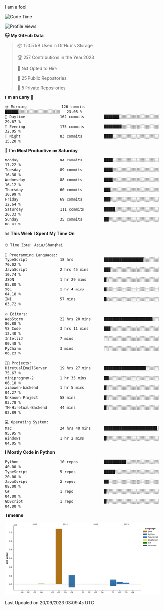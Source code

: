 I am a fool.

<!--START_SECTION:waka-->
![Code Time](http://img.shields.io/badge/Code%20Time-717%20hrs%2053%20mins-blue)

![Profile Views](http://img.shields.io/badge/Profile%20Views-2-blue)

**🐱 My GitHub Data** 

> 📦 120.5 kB Used in GitHub's Storage 
 > 
> 🏆 257 Contributions in the Year 2023
 > 
> 🚫 Not Opted to Hire
 > 
> 📜 25 Public Repositories 
 > 
> 🔑 5 Private Repositories 
 > 
**I'm an Early 🐤** 

```text
🌞 Morning                126 commits         ██████░░░░░░░░░░░░░░░░░░░   23.08 % 
🌆 Daytime                162 commits         ███████░░░░░░░░░░░░░░░░░░   29.67 % 
🌃 Evening                175 commits         ████████░░░░░░░░░░░░░░░░░   32.05 % 
🌙 Night                  83 commits          ████░░░░░░░░░░░░░░░░░░░░░   15.20 % 
```
📅 **I'm Most Productive on Saturday** 

```text
Monday                   94 commits          ████░░░░░░░░░░░░░░░░░░░░░   17.22 % 
Tuesday                  89 commits          ████░░░░░░░░░░░░░░░░░░░░░   16.30 % 
Wednesday                88 commits          ████░░░░░░░░░░░░░░░░░░░░░   16.12 % 
Thursday                 60 commits          ███░░░░░░░░░░░░░░░░░░░░░░   10.99 % 
Friday                   69 commits          ███░░░░░░░░░░░░░░░░░░░░░░   12.64 % 
Saturday                 111 commits         █████░░░░░░░░░░░░░░░░░░░░   20.33 % 
Sunday                   35 commits          ██░░░░░░░░░░░░░░░░░░░░░░░   06.41 % 
```


📊 **This Week I Spent My Time On** 

```text
🕑︎ Time Zone: Asia/Shanghai

💬 Programming Languages: 
TypeScript               18 hrs              ██████████████████░░░░░░░   70.02 % 
JavaScript               2 hrs 45 mins       ███░░░░░░░░░░░░░░░░░░░░░░   10.74 % 
JSON                     1 hr 29 mins        █░░░░░░░░░░░░░░░░░░░░░░░░   05.80 % 
SQL                      1 hr 4 mins         █░░░░░░░░░░░░░░░░░░░░░░░░   04.18 % 
INI                      57 mins             █░░░░░░░░░░░░░░░░░░░░░░░░   03.72 % 

🔥 Editors: 
WebStorm                 22 hrs 20 mins      ██████████████████████░░░   86.88 % 
VS Code                  3 hrs 11 mins       ███░░░░░░░░░░░░░░░░░░░░░░   12.40 % 
IntelliJ                 7 mins              ░░░░░░░░░░░░░░░░░░░░░░░░░   00.48 % 
PyCharm                  3 mins              ░░░░░░░░░░░░░░░░░░░░░░░░░   00.23 % 

🐱‍💻 Projects: 
HiretualEmailServer      19 hrs 27 mins      ███████████████████░░░░░░   75.67 % 
miniprogram-2            1 hr 35 mins        ██░░░░░░░░░░░░░░░░░░░░░░░   06.18 % 
xiaowen-backend          1 hr 5 mins         █░░░░░░░░░░░░░░░░░░░░░░░░   04.27 % 
Unknown Project          58 mins             █░░░░░░░░░░░░░░░░░░░░░░░░   03.78 % 
TM-Hiretual-Backend      44 mins             █░░░░░░░░░░░░░░░░░░░░░░░░   02.89 % 

💻 Operating System: 
Mac                      24 hrs 40 mins      ████████████████████████░   95.95 % 
Windows                  1 hr 2 mins         █░░░░░░░░░░░░░░░░░░░░░░░░   04.05 % 
```

**I Mostly Code in Python** 

```text
Python                   10 repos            ██████████░░░░░░░░░░░░░░░   40.00 % 
TypeScript               5 repos             █████░░░░░░░░░░░░░░░░░░░░   20.00 % 
JavaScript               2 repos             ██░░░░░░░░░░░░░░░░░░░░░░░   08.00 % 
C#                       1 repo              █░░░░░░░░░░░░░░░░░░░░░░░░   04.00 % 
GDScript                 1 repo              █░░░░░░░░░░░░░░░░░░░░░░░░   04.00 % 
```



**Timeline**

![Lines of Code chart](https://raw.githubusercontent.com/VeejaLiu/VeejaLiu/master/assets/bar_graph.png)


 Last Updated on 20/09/2023 03:09:45 UTC
<!--END_SECTION:waka-->
